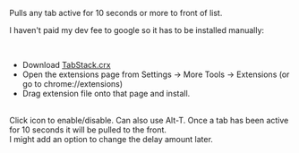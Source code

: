 Pulls any tab active for 10 seconds or more to front of list.

I haven't paid my dev fee to google so it has to be installed manually:

&nbsp;  

* Download [TabStack.crx](http://www.volv.org/TabStack.crx)
* Open the extensions page from Settings -> More Tools -> Extensions (or go to chrome://extensions)
* Drag extension file onto that page and install.   
&nbsp;  

Click icon to enable/disable. Can also use Alt-T. Once a tab has been active for 10 seconds it will be pulled to the front.  
I might add an option to change the delay amount later. 
&nbsp;  